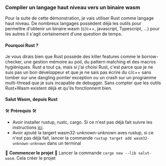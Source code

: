 ### Compiler un langage haut niveau vers un binaire wasm

Pour la suite de cette démonstration, je vais utiliser Rust comme langage haut niveau. De nombreux langages possèdent
déjà les outils pour permettre d'obtenir un binaire wasm (c/c++, javascript, Typescript, ...) pour les autres il s'agit
certainement d'une question de temps.

#### Pourquoi Rust ?

Je vous dirais bien que Rust possède des killer features comme le borrow-checker, une gestion mémoire au poil, du
pattern matching et des macros hygiéniques. Rust a tout ça, mais si j'ai choisi Rust, c'est parce que je ne suis pas un
bon développeur et que je ne sais pas écrire du c/c++ sans tomber sur une dangling pointer exception ou un crash sur un
programme multi-thread que je suis incapable de debugger. Sans compter que les outils Rust+Wasm existent déjà et qu'ils
fonctionnent bien.

#### Salut Wasm, depuis Rust

🛠️ **Prérequis** 🛠️

- Avoir installer rustup, rustc, cargo. Si ce n'est pas déjà fait suivre les
  instructions [ici](https://www.rust-lang.org/tools/install).
- Avoir ajouté la targert wasm32-unknown-unknown aves rustup, si ce n'est pas déjà fait, lancer la
  commande `rustup target add wasm32-unknown-unknown` dans un terminal

🚧 **Commencer le projet** 🚧
Lancer la commande `cargo new --lib salut-wasm`. Cela créer le projet

